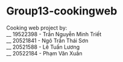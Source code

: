 # Group13-cookingweb

Cooking web project by:\
__
19522398 - Trần Nguyễn Minh Triết\
__
20521841 - Ngô Trần Thái Sơn\
__
20521588 - Lê Tuấn Lương\
__
20522184 - Phạm Văn Xuân
